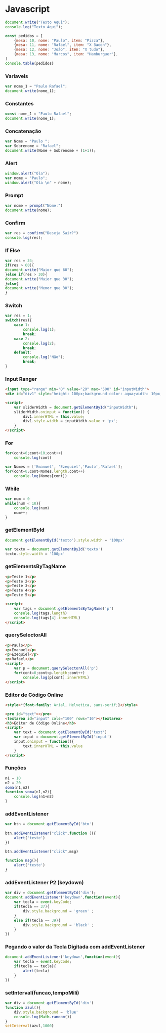 # Javascript
```js
document.write("Texto Aqui");
console.log("Texto Aqui");

const pedidos = [
    {mesa: 10, nome: "Paulo", item: "Pizza"},
    {mesa: 11, nome: "Rafael", item: "X Bacon"},
    {mesa: 12, nome: "João", item: "X tudo"},
    {mesa: 13, nome: "Marcos", item: "Hamburguer"},
]
console.table(pedidos)

```
### Variaveis
```js
var nome_1 = "Paulo Rafael";
document.write(nome_1);
```
### Constantes
```js
const nome_1 = "Paulo Rafael";
document.write(nome_1);
```
### Concatenação
```js
var Nome = "Paulo ";
var Sobrenome = "Rafael";
document.write(Nome + Sobrenome + (1+1));
```
### Alert
```js
window.alert("Ola");
var nome = "Paulo";
window.alert("Ola \n" + nome);
```
### Prompt
```js
var nome = prompt("Nome:")
document.write(nome);
```
### Confirm
```js
var res = confirm("Deseja Sair?")
console.log(res);
```
### If Else
```js
var res = 34;
if(res > 60){
document.write("Maior que 60");
}else if(res > 30){
document.write("Maior que 30");
}else{
document.write("Menor que 30");
}
```

### Switch
```js
var res = 1;
switch(res){
    case 1:
        console.log(1);
        break;
    case 2:
        console.log(2);
        break;
    default:
        console.log("Não");
        break;
}
```
### Input Ranger
```html
<input type="range" min="0" value="20" max="500" id="inputWidth">
<div id="div1" style="height: 100px;background-color: aqua;width: 10px;"></div>

<script>
    var sliderWidth = document.getElementById("inputWidth");
    sliderWidth.oninput = function() {
        div1.innerHTML = this.value;
        div1.style.width = inputWidth.value + 'px';
    }
</script>
```
### For
```js
for(cont=0;cont<10;cont++)
    console.log(cont)

var Nomes = ['Emanuel', 'Ezequiel','Paulo','Rafael'];
for(cont=0;cont<Nomes.length;cont++)
    console.log(Nomes[cont])
```
### While
```js
var num = 0
while(num < 10){
    console.log(num)
    num++;
}
```
### getElementById
```js
document.getElementById('texto').style.width = '100px'

var texto = document.getElementById('texto')
texto.style.width = '100px'
```
### getElementsByTagName
```html
<p>Teste 1</p>
<p>Teste 2</p>
<p>Teste 3</p>
<p>Teste 4</p>
<p>Teste 5</p>

<script>
    var tags = document.getElementsByTagName('p')
    console.log(tags.length)
    console.log(tags[4].innerHTML)
</script>
```
### querySelectorAll
```html
<p>Paulo</p>
<p>Emanuel</p>
<p>Ezequiel</p>
<p>Rafael</p>
<script>
    var p = document.querySelectorAll('p')
    for(cont=0;cont<p.length;cont++)
        console.log(p[cont].innerHTML)
</script>
```
### Editor de Código Online
```html
<style>*{font-family: Arial, Helvetica, sans-serif;}</style>

<pre id="text"></pre>
<textarea id="input" cols="100" rows="10"></textarea>
<h3>Editor de Código Online</h3>
<script>
    var text = document.getElementById('text')
    var input = document.getElementById('input')
    input.oninput = function(){
        text.innerHTML = this.value
    }
</script>
```
### Funções
```js
n1 = 10
n2 = 20
soma(n1,n2)
function soma(n1,n2){
    console.log(n1+n2)
}
```

### addEventListener
```js
var btn = document.getElementById('btn')
        
btn.addEventListener("click",function (){
    alert('teste')
})

btn.addEventListener("click",msg)
        
function msg(){
    alert('teste')
}
```

### addEventListener P2 (keydown)
```js
var div = document.getElementById('div');
document.addEventListener('keydown',function(event){
    var tecla = event.keyCode;
    if(tecla == 37){
        div.style.background = 'green' ;
    }
    else if(tecla == 39){
        div.style.background = 'black' ;
    }
})
```

### Pegando o valor da Tecla Digitada com addEventListener
```js
document.addEventListener('keydown',function(event){
    var tecla = event.keyCode;
    if(tecla == tecla){
        alert(tecla)
    }
})
```

### setInterval(funcao,tempoMili)
```js
var div = document.getElementById('div')
function azul(){
    div.style.background = 'blue'
    console.log(Math.random())
}
setInterval(azul,1000)
```
